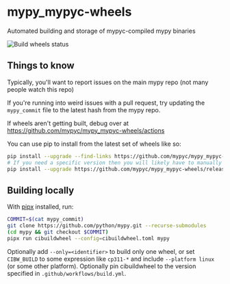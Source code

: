 # mypy_mypyc-wheels
Automated building and storage of mypyc-compiled mypy binaries

![Build wheels status](https://github.com/mypyc/mypy_mypyc-wheels/workflows/Build%20wheels/badge.svg)

## Things to know

Typically, you'll want to report issues on the main mypy repo (not many people
watch this repo)

If you're running into weird issues with a pull request, try updating the
`mypy_commit` file to the latest hash from the mypy repo.

If wheels aren't getting built, debug over at
https://github.com/mypyc/mypy_mypyc-wheels/actions

You can use pip to install from the latest set of wheels like so:
```bash
pip install --upgrade --find-links https://github.com/mypyc/mypy_mypyc-wheels/releases mypy
# If you need a specific version then you will likely have to manually specify the url to the wheel file like so:
pip install --upgrade https://github.com/mypyc/mypy_mypyc-wheels/releases/download/v0.990%2Bdev.4ccfca162184ddbc9139f7a3abd72ce7139a2ec3/mypy-0.990+dev-py3-none-any.whl
```

##  Building locally

With [pipx](https://pipx.pypa.io) installed, run:

```bash
COMMIT=$(cat mypy_commit)
git clone https://github.com/python/mypy.git --recurse-submodules
(cd mypy && git checkout $COMMIT)
pipx run cibuildwheel --config=cibuildwheel.toml mypy
```

Optionally add `--only=<identifier>` to build only one wheel, or set
`CIBW_BUILD` to some expression like `cp311-*` and include `--platform linux`
(or some other platform). Optionally pin cibuildwheel to the version specified
in `.github/workflows/build.yml`.
